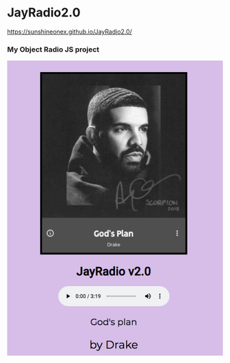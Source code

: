 # JayRadio2.0
https://sunshineonex.github.io/JayRadio2.0/

### My Object Radio JS project

![Project Showcase](https://github.com/SunShineOneX/JayRadio2.0/blob/master/JayRadio.png?raw=true)
